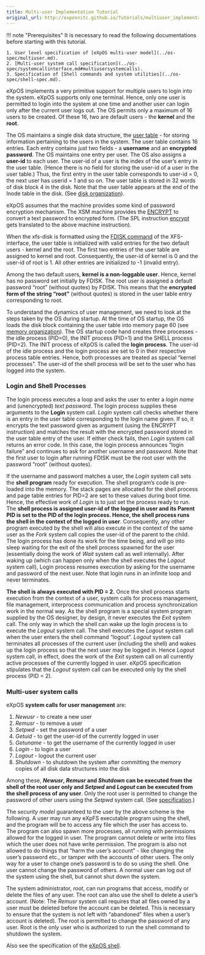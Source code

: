 ```yaml
---
title: Multi-user Implementation Tutorial
original_url: http://exposnitc.github.io/Tutorials/multiuser_implementation.html
---
```


!!! note "Prerequisites"
    It is necessary to read the following documentations before starting with this tutorial.
    
    1. User level specification of [eXpOS multi-user model](../os-spec/multiuser.md).
    2. [Multi-user system call specification](../os-spec/systemcallinterface.md#multiusersystemcalls).
    3. Specification of [Shell commands and system utilities](../os-spec/shell-spec.md).

eXpOS implements a very primitive support for multiple users to login into the system. eXpOS supports only one terminal. Hence, only one user is permitted to login into the system at one time and another user can login only after the current user logs out. The OS permits only a maximum of 16 users to be created. Of these 16, two are default users - the **kernel** and the **root**.

The OS maintains a single disk data structure, the [user table](../os-design/disk-ds.md#user_table) - for storing information pertaining to the users in the system. The user table contains 16 entries. Each entry contains just two fields - a **username** and an **encrypted password**. The OS maintains one entry per user. The OS also assigns a **user-id** to each user. The user-id of a user is the index of the user’s entry in the user table. (Hence there is no field for storing the user-id of a user in the user table.) Thus, the first entry in the user table corresponds to user-id = 0, the next user has userid = 1 and so on. The user table is stored in 32 words of disk block 4 in the disk. Note that the user table appears at the end of the Inode table in the disk. (See [disk organization](../os-implementation.md)).

eXpOS assumes that the machine provides some kind of password encryption mechanism. The XSM machine provides the [ENCRYPT](../arch-spec/instruction-set.md) to convert a text password to encrypted form. (The SPL instruction [encrypt](../support-tools/spl.md) gets translated to the above machine instruction).

When the xfs-disk is formatted using the [FDISK command](../support-tools/xfs-interface.md) of the XFS-interface, the user table is initialized with valid entries for the two default users - kernel and the root. The first two entries of the user table are assigned to kernel and root. Consequently, the user-id of kernel is 0 and the user-id of root is 1. All other entries are initialized to -1 (invalid entry).

Among the two default users, **kernel is a non-loggable user**. Hence, kernel has no password set initially by FDISK. The root user is assigned a default password “root” (without quotes) by FDISK. This means that the **encrypted form of the string “root”** (without quotes) is stored in the user table entry corresponding to root.

To understand the dynamics of user management, we need to look at the steps taken by the OS during startup. At the time of OS startup, the OS loads the disk block containing the user table into memory page 60 (see [memory organization](../os-implementation.md)). The OS startup code hand creates three processes - the idle process (PID=0), the INIT process (PID=1) and the SHELL process (PID=2). The INIT process of eXpOS is called the **login process**. The user-id of the idle process and the login process are set to 0 in their respective process table entries. Hence, both processes are treated as special “kernel processes”. The user-id of the shell process will be set to the user who has logged into the system.

### Login and Shell Processes

The login process executes a loop and asks the user to enter a _login name_ and (unencrypted) _text password_. The login process supplies these arguments to the **Login** system call. _Login_ system call checks whether there is an entry in the user table corresponding to the login name given. If so, it encrypts the text password given as argument (using the ENCRYPT instruction) and matches the result with the encrypted password stored in the user table entry of the user. If either check fails, then _Login_ system call returns an error code. In this case, the login process announces “login failure” and continues to ask for another username and password. Note that the first user to login after running FDISK must be the root user with the password “root” (without quotes).

If the username and password matches a user, the _Login_ system call sets the **shell program** ready for execution. The shell program’s code is pre-loaded into the memory. The stack pages are allocated for the shell process and page table entries for PID=2 are set to these values during boot time. Hence, the effective work of _Login_ is to just set the process ready to run. The **shell process is assigned user-id of the logged in user and its Parent PID is set to the PID of the login process. Hence, the shell process runs the shell in the context of the logged in user**. Consequently, any other program executed by the shell will also execute in the context of the same user as the _Fork_ system call copies the user-id of the parent to the child. The login process has done its work for the time being, and will go into sleep waiting for the exit of the shell process spawned for the user (essentially doing the work of _Wait_ system call as well internally). After waking up (which can happen only when the shell executes the _Logout_ system call), Login process resumes execution by asking for the username and password of the next user. Note that login runs in an infinite loop and never terminates.  
 

**The shell is always executed with PID = 2.** Once the shell process starts execution from the context of a user, system calls for process management, file management, interprocess communication and process synchronization work in the normal way. As the shell program is a special system program supplied by the OS designer, by design, it never executes the _Exit_ system call. The only way in which the shell can wake up the login process is to execute the _Logout_ system call. The shell executes the _Logout_ system call when the user enters the shell command “logout”. _Logout_ system call terminates all processes of the current user (including the shell) and wakes up the login process so that the next user may be logged in. Hence _Logout_ system call, in effect, does the work of the _Exit_ system call on all currently active processes of the currently logged in user. eXpOS specification stipulates that the _Logout_ system call can be executed only by the shell process (PID = 2).

### Multi-user system calls

eXpOS **system calls for user management** are:

1. _Newusr_ - to create a new user
2. _Remusr_ - to remove a user
3. _Setpwd_ - set the password of a user
4. _Getuid_ - to get the user-id of the currently logged in user
5. _Getuname_ - to get the username of the currently logged in user
6. _Login_ - to login a user
7. _Logout_ - logout the current user
8. _Shutdown_ - to shutdown the system after committing the memory copies of all disk data structures into the disk

Among these, **_Newusr_, _Remusr_ and _Shutdown_ can be executed from the shell of the root user only and _Setpwd_ and _Logout_ can be executed from the shell process of any user**. Only the root user is permitted to change the password of other users using the _Setpwd_ system call. (See [specification](../os-spec/multiuser.md).)
 
The _security model_ guaranteed to the user by the above scheme is the following. A user may run any eXpFS executable program using the shell, and the program will be to access any file which the user has access to. The program can also spawn more processes, all running with permissions allowed for the logged in user. The program cannot delete or write into files which the user does not have write permission. The program is also not allowed to do things that “harm the user’s account” - like changing the user’s password etc., or tamper with the accounts of other users. The only way for a user to change one’s password is to do so using the shell. One user cannot change the password of others. A normal user can log out of the system using the shell, but cannot shut down the system.

The system administrator, _root_, can run programs that access, modify or delete the files of any user. The root can also use the shell to delete a user’s account. (Note: The _Remusr_ system call requires that all files owned by a user must be deleted before the account can be deleted. This is necessary to ensure that the system is not left with “abandoned” files when a user’s account is deleted). The root is permitted to change the password of any user. Root is the only user who is authorized to run the shell command to shutdown the system.

Also see the specification of the [eXpOS shell](../os-spec/shell-spec.md).